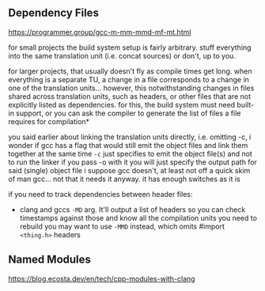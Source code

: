 ## Dependency Files
https://programmer.group/gcc-m-mm-mmd-mf-mt.html

for small projects the build system setup is fairly arbitrary. stuff everything into the same translation unit (i.e. concat sources) or don't, up to you.

for larger projects, that usually doesn't fly as compile times get long.
when everything is a separate TU, a change in a file corresponds to a change in one of the translation units...
however, this notwithstanding changes in files shared across translation units, 
such as headers, or other files that are not explicitly listed as dependencies. 
for this, the build system must need built-in support,
or you can ask the compiler to generate the list of files a file requires for compilation* 

you said earlier about linking the translation units directly, i.e. omitting -c, i wonder if gcc has a flag that would still emit the object files and link them together at the same time
`-c` just specifies to emit the object file(s) and not to run the linker
if you pass -o with it you will just specify the output path for said (single) object file 
i suppose gcc doesn't, at least not off a quick skim of man gcc... not that it needs it anyway.
it has enough switches as it is 

if you need to track dependencies between header files:
- clang and gccs `-MD` arg.
It'll output a list of headers so you can check timestamps against those
and know all the compilation units you need to rebuild
you may want to use `-MMD` instead, which omits #import `<thing.h>` headers 

## Named Modules
https://blog.ecosta.dev/en/tech/cpp-modules-with-clang

